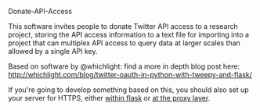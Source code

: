 Donate-API-Access

This software invites people to donate Twitter API access to a research project, storing the API access information to a text file for importing into a project that can multiplex API access to query data at larger scales than allowed by a single API key.

Based on software by @whichlight:
find a more in depth blog post here:
http://whichlight.com/blog/twitter-oauth-in-python-with-tweepy-and-flask/

If you're going to develop something based on this, you should also set up your server for HTTPS, either [within flask](http://flask.pocoo.org/snippets/111/) or [at the proxy layer](https://blog.miguelgrinberg.com/post/running-your-flask-application-over-https).
